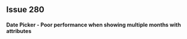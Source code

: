 ## Issue 280

#### Date Picker - Poor performance when showing multiple months with attributes

<github-280-280 />